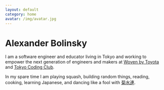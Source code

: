 ```yaml
---
layout: default
category: home
avatar: /img/avatar.jpg
---
```


# Alexander Bolinsky

I am a software engineer and educator living in Tokyo and working to empower the next generation of engineers and makers at [Woven by Toyota](https://woven.toyota/) and [Tokyo Coding Club](https://tokyocodingclub.co.jp/).

In my spare time I am playing squash, building random things, reading, cooking, learning Japanese, and dancing like a fool with [菊水連](https://www.kikusuiren.com/).
